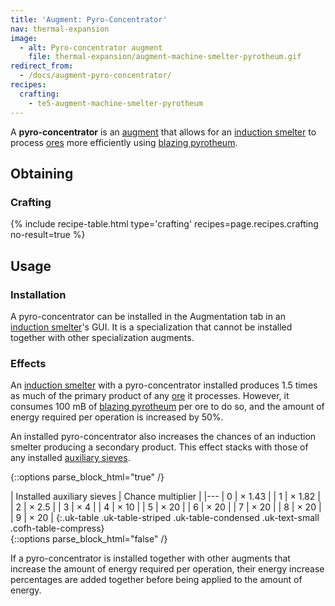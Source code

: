 ```yaml
---
title: 'Augment: Pyro-Concentrator'
nav: thermal-expansion
image:
  - alt: Pyro-concentrator augment
    file: thermal-expansion/augment-machine-smelter-pyrotheum.gif
redirect_from:
  - /docs/augment-pyro-concentrator/
recipes:
  crafting:
    - te5-augment-machine-smelter-pyrotheum
---
```


A **pyro-concentrator** is an [augment](/docs/thermal-expansion/augments/) that allows for an
[induction smelter](/docs/thermal-expansion/induction-smelter/) to process
[ores](/docs/thermal-expansion/induction-smelter/#ore-processing) more efficiently using [blazing
pyrotheum](/docs/thermal-foundation/blazing-pyrotheum/).


Obtaining
---------

### Crafting
{% include recipe-table.html type='crafting' recipes=page.recipes.crafting no-result=true %}


Usage
-----

### Installation
A pyro-concentrator can be installed in the Augmentation tab in an [induction
smelter](/docs/thermal-expansion/induction-smelter/)'s GUI. It is a specialization that cannot be
installed together with other specialization augments.

### Effects
An [induction smelter](/docs/thermal-expansion/induction-smelter/) with a pyro-concentrator
installed produces 1.5 times as much of the primary product of any
[ore](/docs/thermal-expansion/induction-smelter/#ore-processing) it processes. However, it
consumes 100 mB of [blazing pyrotheum](/docs/thermal-foundation/blazing-pyrotheum/) per ore to do
so, and the amount of energy required per operation is increased by 50%.

An installed pyro-concentrator also increases the chances of an induction
smelter producing a secondary product. This effect stacks with those of any
installed [auxiliary sieves](/docs/thermal-expansion/augment-auxiliary-sieve/).

<!--
modifiedChance = 100 - amount * 15 - 30   (minimum is 5)
multiplier = 100 / modifiedChance
-->

{::options parse_block_html="true" /}
<div class="uk-overflow-container">
| Installed auxiliary sieves | Chance multiplier |
|---
| 0 | × 1.43 |
| 1 | × 1.82 |
| 2 | × 2.5 |
| 3 | × 4 |
| 4 | × 10 |
| 5 | × 20 |
| 6 | × 20 |
| 7 | × 20 |
| 8 | × 20 |
| 9 | × 20 |
{:.uk-table .uk-table-striped .uk-table-condensed .uk-text-small .cofh-table-compress}
</div>
{::options parse_block_html="false" /}

If a pyro-concentrator is installed together with other augments that increase
the amount of energy required per operation, their energy increase percentages
are added together before being applied to the amount of energy.
